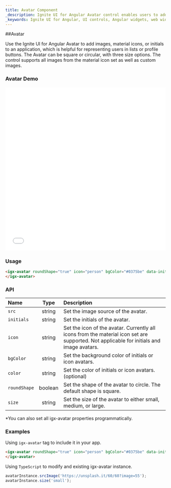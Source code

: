 ```yaml
---
title: Avatar Component
_description: Ignite UI for Angular Avatar control enables users to add images, material icons or initials within any application for instances such as a profile button.
_keywords: Ignite UI for Angular, UI controls, Angular widgets, web widgets, UI widgets, Angular, Native Angular Components Suite, Native Angular Controls, Native Angular Components Library, Angular Avatar component, Angular Avatar control
---
```


##Avatar

<p class="highlight">Use the Ignite UI for Angular Avatar to add images, material icons, or initials to an application, which is helpful for representing users in lists or profile buttons. The Avatar can be square or circular, with three size options. The control supports all images from the material icon set as well as custom images.</p>
<div class="divider"></div>

### Avatar Demo

<div class="sample-container" style="height:512px">
    <iframe src='{environment:demosBaseUrl}/avatar' width="100%" height="100%" seamless frameBorder="0"></iframe>
</div>
<div class="divider--half"></div>

### Usage

```html
<igx-avatar roundShape="true" icon="person" bgColor="#0375be" data-init="SS">
</igx-avatar>
```

<div class="divider--half"></div>

### API

| Name         |  Type   | Description                                                                                                                              |
| :----------- | :-----: | :--------------------------------------------------------------------------------------------------------------------------------------- |
| `src`        | string  | Set the image source of the avatar.                                                                                                      |
| `initials`   | string  | Set the initials of the avatar.                                                                                                          |
| `icon`       | string  | Set the icon of the avatar. Currently all icons from the material icon set are supported. Not applicable for initials and image avatars. |
| `bgColor`    | string  | Set the background color of initials or icon avatars.                                                                                    |
| `color`      | string  | Set the color of initials or icon avatars. (optional)                                                                                    |
| `roundShape` | boolean | Set the shape of the avatar to circle. The default shape is square.                                                                      |
| `size`       | string  | Set the size of the avatar to either small, medium, or large.                                                                            |

<div class="divider--half"></div>
*You can also set all igx-avatar properties programmatically.
<div class="divider--half"></div>

### Examples

Using `igx-avatar` tag to include it in your app.

```html
<igx-avatar roundShape="true" icon="person" bgColor="#0375be" data-init="SS">
</igx-avatar>
```

Using `TypeScript` to modify and existing igx-avatar instance.

```typescript
avatarInstance.srcImage('https://unsplash.it/60/60?image=55');
avatarInstance.size('small');
```

<div class="divider--half"></div>
